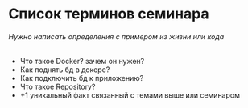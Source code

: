 # Список терминов семинара
###### Нужно написать определения с примером из жизни или кода
- Что такое Docker? зачем он нужен?
- Как поднять бд в докере?
- Как подключить бд к приложению?
- Что такое Repository?
- +1 уникальный факт связанный с темами выше или семинаром